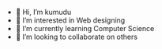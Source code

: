 - 👋 Hi, I’m kumudu
- 👀 I’m interested in Web designing
- 🌱 I’m currently learning Computer Science
- 💞️ I’m looking to collaborate on others


<!---
kumudu-n/kumudu-n is a ✨ special ✨ repository because its `README.md` (this file) appears on your GitHub profile.
You can click the Preview link to take a look at your changes.
--->

